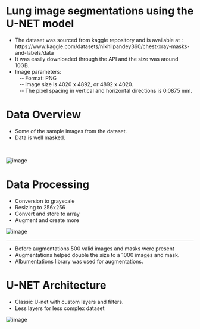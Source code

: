 # Lung image segmentations using the U-NET model
<UL>
 	<LI>The dataset was sourced from kaggle repository and is available at : 
 https://www.kaggle.com/datasets/nikhilpandey360/chest-xray-masks-and-labels/data </LI>
	<LI>It was easily downloaded through the API and the size was around 10GB.</LI>
	<LI>Image parameters:<br>
	&nbsp &nbsp-­‐ Format: PNG<br>
	&nbsp &nbsp-­‐ Image size is 4020 x 4892, or 4892 x 4020.<br>
	&nbsp &nbsp-­‐ The pixel spacing in vertical and horizontal directions is 0.0875 mm.<br></LI>
</UL>

# Data Overview 
<UL><LI>Some of the
	sample images 
	from the dataset. </LI>

<LI>Data is well 
	masked.
</LI>
</UL>
<br>

![image](https://github.com/AnurodhRaina/lung_image_unet/assets/51761306/8a0337ab-b280-4649-baf2-f514adba7466)

# Data Processing
<UL>
	<LI>Conversion to grayscale</LI>
	<LI>Resizing to 256x256</LI>
	<LI>Convert and store to array</LI>
	<LI>Augment and create more</LI>
</UL>

![image](https://github.com/AnurodhRaina/lung_image_unet/assets/51761306/defa7f37-b917-43fe-9e7c-7b71adfebb5a)

<hr>
<UL>
	<LI>Before augmentations 500 valid images and masks were present</LI>
	<LI>Augmentations helped double the size to a 1000 images and mask.</LI>
	<LI>Albumentations library was used for augmentations.</LI>

</UL>


# U-NET Architecture
* Classic U-net with custom layers and filters.
* Less layers for less complex dataset

![image](https://github.com/AnurodhRaina/lung_image_unet/assets/51761306/69093154-e1aa-4cdb-8684-ed9275e1fccb)




